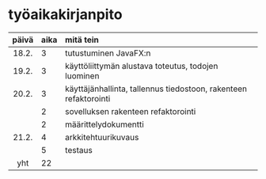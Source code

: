 # työaikakirjanpito

| päivä | aika | mitä tein  |
| :----:|:-----| :-----|
| 18.2. | 3    | tutustuminen JavaFX:n |
| 19.2. | 3    | käyttöliittymän alustava toteutus, todojen luominen |
| 20.2. | 3    | käyttäjänhallinta, tallennus tiedostoon, rakenteen refaktorointi |
|       | 2    | sovelluksen rakenteen refaktorointi |
|       | 2    | määrittelydokumentti |
| 21.2. | 4    | arkkitehtuurikuvaus |
|       | 5    | testaus |
| yht   | 22   | | 